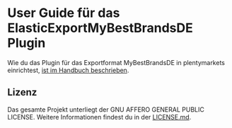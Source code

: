 
# User Guide für das ElasticExportMyBestBrandsDE Plugin

<div class="alert alert-info" role="alert">
  Wie du das Plugin für das Exportformat MyBestBrandsDE in plentymarkets einrichtest, <a href="https://knowledge.plentymarkets.com/maerkte/preisportale/mybestbrands" target="_blank">ist im Handbuch beschrieben</a>.
</div>

## Lizenz

Das gesamte Projekt unterliegt der GNU AFFERO GENERAL PUBLIC LICENSE. Weitere Informationen findest du in der [LICENSE.md](https://github.com/plentymarkets/plugin-elastic-export-rakuten-de/blob/master/LICENSE.md).
